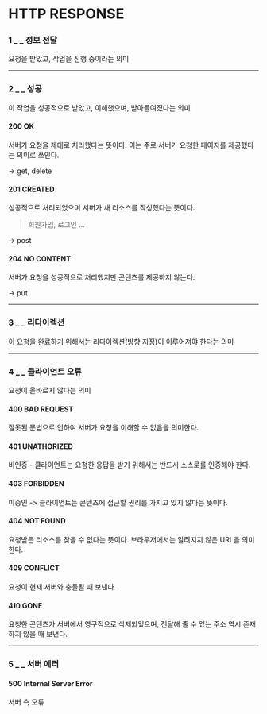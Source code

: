 # HTTP RESPONSE

### 1 _ _ 정보 전달

요청을 받았고, 작업을 진행 중이라는 의미



____



### 2 _ _ 성공

이 작업을 성공적으로 받았고, 이해했으며, 받아들여졌다는 의미

#### 200 OK

서버가 요청을 제대로 처리했다는 뜻이다. 이는 주로 서버가 요청한 페이지를 제공했다는 의미로 쓰인다.

-> get, delete

#### 201 CREATED

성공적으로 처리되었으며 서버가 새 리소스를 작성했다는 뜻이다.

> 회원가입, 로그인 ...

-> post

#### 204 NO CONTENT

서버가 요청을 성공적으로 처리했지만 콘텐츠를 제공하지 않는다.

-> put



____



### 3 _ _ 리다이렉션

이 요청을 완료하기 위해서는 리다이렉션(방향 지정)이 이루어져야 한다는 의미



____



### 4 _ _ 클라이언트 오류

요청이 올바르지 않다는 의미

#### 400 BAD REQUEST

잘못된 문법으로 인하여 서버가 요청을 이해할 수 없음을 의미한다.

#### 401 UNATHORIZED

비인증 - 클라이언트는 요청한 응답을 받기 위해서는 반드시 스스로를 인증해야 한다.

#### 403 FORBIDDEN

미승인 -> 클라이언트는 콘텐츠에 접근할 권리를 가지고 있지 않다는 뜻이다.

#### 404 NOT FOUND

요청받은 리소스를 찾을 수 없다는 뜻이다. 브라우저에서는 알려지지 않은 URL을 의미한다.

#### 409 CONFLICT

요청이 현재 서버와 충돌될 때 보낸다.

#### 410 GONE

요청한 콘텐츠가 서버에서 영구적으로 삭제되었으며, 전달해 줄 수 있는 주소 역시 존재하지 않을 때 보낸다.



_____



### 5 _ _ 서버 에러

#### 500 Internal Server Error

서버 측 오류